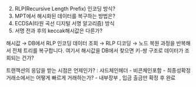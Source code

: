 2. RLP(Recursive Length Prefix) 인코딩 방식?
3. MPT에서 해시화된 데이터를 복구하는 방법은?
4. ECDSA(타원 곡선 디지털 서명 알고리즘) 방식
5. 서명 전과 후의 keccak해시값은 다른가?

해시값 → DB에서 RLP 인코딩 데이터 조회 → RLP 디코딩 → 노드 복원 과정을 반복해서 전체 트리를 복구합니다. 여기서 해시값을 DB에서 찾으면 키-쌍 구조로 데이터가 조회되는 건가?

트랜잭션의 응답을 받는 시점은 언제인가? : 샤드체인헤더 - 비콘체인포함 - 최종성확정
거래소에서는 어떻게 빠르게 거래하는가? - 내부장부 , 입금 출금만 확정 후 완료